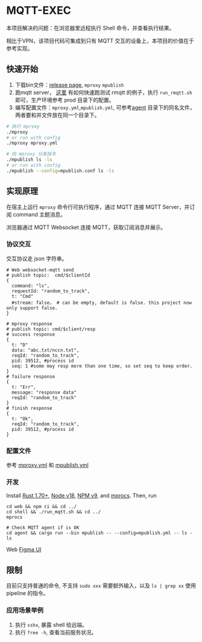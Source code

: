 # MQTT-EXEC
本项目解决的问题：在浏览器里远程执行 Shell 命令，并查看执行结果。

相比于VPN，该项目代码可集成到只有 MQTT 交互的设备上，本项目的价值在于参考实现。

## 快速开始
1. 下载bin文件：[release page](./releases), `mproxy` `mpublish`
2. 跑mqtt server， [这里](./tree/master/shell) 有如何快速跑测试 rmqtt 的例子，执行 `run_rmqtt.sh` 即可，生产环境参考 prod 目录下的配置。
3. 编写配置文件：`mproxy.yml`,`mpublish.yml`, 可参考[agent](./tree/master/agent) 目录下的同名文件，两者要和并文件放在同一个目录下。 
```sh
# 执行 mproxy
./mproxy 
# or run with config
./mproxy mproxy.yml

# 向 mproxy 分发指令 
./mpublish ls -ls
# or run with config
./mpublish --config=mpublish.conf ls -ls

```

## 实现原理

在宿主上运行 `mproxy` 命令行可执行程序，通过 MQTT 连接 MQTT Server，并订阅 command 主题消息。
    
浏览器通过 MQTT Websocket 连接 MQTT，获取订阅消息并展示。

### 协议交互
交互协议走 json 字符串。
```json5
# Web websocket-mqtt send
# publish topic:  cmd/$clientId
{
  command: "ls",
  requestId: "random_to_track",
  t: "Cmd"        
  #stream: false， # can be empty, default is false. this project now only support false.
}

# mproxy response
# publish topic: cmd/$client/resp
# success response        
{
  t: "D"      
  data: "abc.txt/nccn.txt",
  reqId: "random_to_track",
  pid: 39512, #process id
  seq: 1 #some may resp more than one time, so set seq to keep order.
}
# failure response
{
  t: "Err",
  message: "response data"
  reqId: "random_to_track"
}
# finish response
{
  t: "Ok",
  reqId: "random_to_track",
  pid: 39512, #process id
}
```
### 配置文件
参考 [mproxy.yml](./agent/mproxy.yml) 和 [mpublish.yml](./agent/mpublish.yml)

### 开发
Install [Rust 1.70+](https://www.rust-lang.org/),
[Node v18](https://nodejs.org/), [NPM v9](https://www.npmjs.com/), and
[mprocs](https://github.com/pvolok/mprocs). Then, run
```shell
cd web && npm ci && cd ../
cd shell && ./run_mqtt.sh && cd ../
mprocs

# Check MQTT agent if is OK
cd agent && cargo run --bin mpublish -- --config=mpublish.yml -- ls -ls
```
Web [Figma UI](https://www.figma.com/design/iyL4dms3B8AWGZS14FCRuf/RMQTT-EXEC?node-id=0%3A1&t=rnIL1LSWwQIXfZdf-1)
## 限制
目前只支持普通的命令, 不支持 `sudo xxx` 需要额外输入，以及 `ls | grep xx` 使用 pipeline 的指令。

### 应用场景举例
1. 执行 `sshx`, 暴露 shell 给远端。
2. 执行 `free -h`, 查看当前服务状况。
